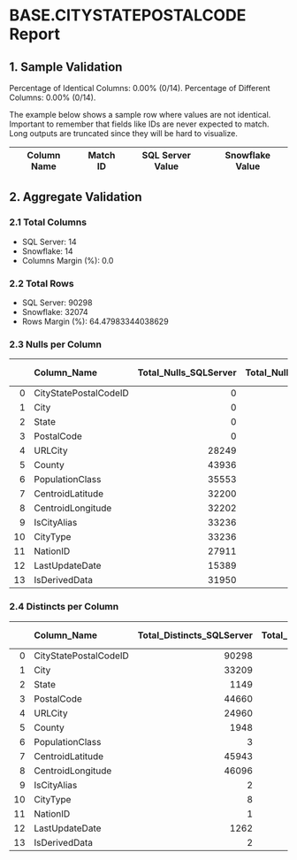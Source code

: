 # BASE.CITYSTATEPOSTALCODE Report

## 1. Sample Validation

Percentage of Identical Columns: 0.00% (0/14).
Percentage of Different Columns: 0.00% (0/14).

The example below shows a sample row where values are not identical. Important to remember that fields like IDs are never expected to match. Long outputs are truncated since they will be hard to visualize.

| Column Name   | Match ID   | SQL Server Value   | Snowflake Value   |
|---------------|------------|--------------------|-------------------|

## 2. Aggregate Validation

### 2.1 Total Columns
- SQL Server: 14
- Snowflake: 14
- Columns Margin (%): 0.0

### 2.2 Total Rows
- SQL Server: 90298
- Snowflake: 32074
- Rows Margin (%): 64.47983344038629

### 2.3 Nulls per Column
|    | Column_Name           |   Total_Nulls_SQLServer |   Total_Nulls_Snowflake |   Margin (%) |
|---:|:----------------------|------------------------:|------------------------:|-------------:|
|  0 | CityStatePostalCodeID |                       0 |                       0 |          0   |
|  1 | City                  |                       0 |                       0 |          0   |
|  2 | State                 |                       0 |                       0 |          0   |
|  3 | PostalCode            |                       0 |                       0 |          0   |
|  4 | URLCity               |                   28249 |                   32074 |         13.5 |
|  5 | County                |                   43936 |                   32074 |         27   |
|  6 | PopulationClass       |                   35553 |                   32074 |          9.8 |
|  7 | CentroidLatitude      |                   32200 |                   31917 |          0.9 |
|  8 | CentroidLongitude     |                   32202 |                   31917 |          0.9 |
|  9 | IsCityAlias           |                   33236 |                   32074 |          3.5 |
| 10 | CityType              |                   33236 |                   32074 |          3.5 |
| 11 | NationID              |                   27911 |                   31914 |         14.3 |
| 12 | LastUpdateDate        |                   15389 |                       0 |        100   |
| 13 | IsDerivedData         |                   31950 |                   32074 |          0.4 |

### 2.4 Distincts per Column
|    | Column_Name           |   Total_Distincts_SQLServer |   Total_Distincts_Snowflake |   Margin (%) |
|---:|:----------------------|----------------------------:|----------------------------:|-------------:|
|  0 | CityStatePostalCodeID |                       90298 |                       32074 |         64.5 |
|  1 | City                  |                       33209 |                       15074 |         54.6 |
|  2 | State                 |                        1149 |                          57 |         95   |
|  3 | PostalCode            |                       44660 |                       27104 |         39.3 |
|  4 | URLCity               |                       24960 |                           0 |        100   |
|  5 | County                |                        1948 |                           0 |        100   |
|  6 | PopulationClass       |                           3 |                           0 |        100   |
|  7 | CentroidLatitude      |                       45943 |                         156 |         99.7 |
|  8 | CentroidLongitude     |                       46096 |                         156 |         99.7 |
|  9 | IsCityAlias           |                           2 |                           0 |        100   |
| 10 | CityType              |                           8 |                           0 |        100   |
| 11 | NationID              |                           1 |                           1 |          0   |
| 12 | LastUpdateDate        |                        1262 |                           2 |         99.8 |
| 13 | IsDerivedData         |                           2 |                           0 |        100   |